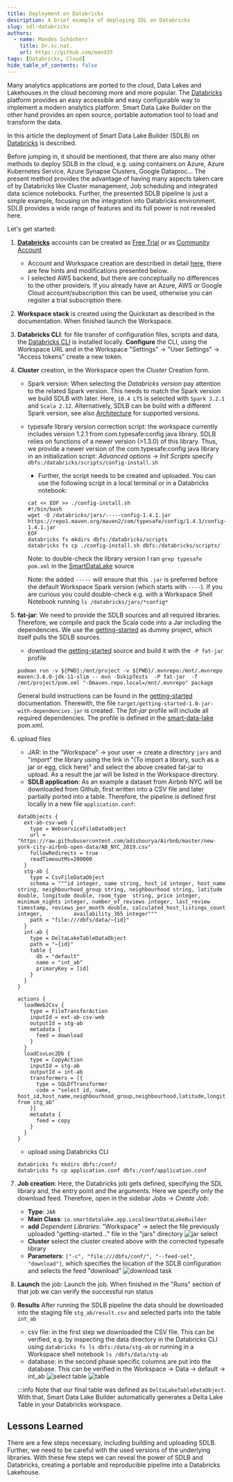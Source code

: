```yaml
---
title: Deployment on Databricks
description: A brief example of deploying SDL on Databricks
slug: sdl-databricks
authors:
  - name: Mandes Schönherr
    title: Dr.sc.nat.
    url: https://github.com/mand35
tags: [Databricks, Cloud]
hide_table_of_contents: false
---
```


Many analytics applications are ported to the cloud, Data Lakes and Lakehouses in the cloud becoming more and more popular. 
The [Databricks](https://databricks.com) platform provides an easy accessible and easy configurable way to implement a modern analytics platform. 
Smart Data Lake Builder on the other hand provides an open source, portable automation tool to load and transform the data.

In this article the deployment of Smart Data Lake Builder (SDLB) on [Databricks](https://databricks.com) is described. 

<!--truncate-->

Before jumping in, it should be mentioned, that there are also many other methods to deploy SDLB in the cloud, e.g. using containers on Azure, Azure Kubernetes Service, Azure Synapse Clusters, Google Dataproc...
The present method provides the advantage of having many aspects taken care of by Databricks like Cluster management, Job scheduling and integrated data science notebooks.
Further, the presented SDLB pipeline is just a simple example, focusing on the integration into Databricks environment. 
SDLB provides a wide range of features and its full power is not revealed here. 

Let's get started:

1. [**Databricks**](https://databricks.com) accounts can be created as [Free Trial](https://databricks.com/try-databricks) or as [Community Account](https://community.databricks.com/s/login/SelfRegister)
    - Account and Workspace creation are described in detail [here](https://docs.databricks.com/getting-started/account-setup.html), there are few hints and modifications presented below.
    - I selected AWS backend, but there are conceptually no differences to the other providers. If you already have an Azure, AWS or Google Cloud account/subscription this can be used, otherwise you can register a trial subscription there. 
1. **Workspace stack** is created using the Quickstart as described in the documentation. When finished launch the Workspace.
1. **Databricks CLI**: for file transfer of configuration files, scripts and data, the [Databricks CLI](https://docs.databricks.com/dev-tools/cli/index.html) is installed locally. **Configure** the CLI, using the Workspace URL and in the Workspace "Settings" -> "User Settings" -> "Access tokens" create a new token.
1. **Cluster** creation, in the Workspace open the *Cluster* Creation form.
    - Spark version: When selecting the *Databricks version* pay attention to the related Spark version. 
      This needs to match the Spark version we build SDLB with later. Here, `10.4 LTS` is selected with `Spark 3.2.1` and `Scala 2.12`. 
      Alternatively, SDLB can be build with a different Spark version, see also [Architecture](../../docs/architecture) for supported versions. 
    - typesafe library version correction script: the workspace currently includes version 1.2.1 from com.typesafe:config java library. 
      SDLB relies on functions of a newer version (>1.3.0) of this library. 
      Thus, we provide a newer version of the com.typesafe:config java library in an initialization script: *Advanced options* -> *Init Scripts* specify `dbfs:/databricks/scripts/config-install.sh`
        + Further, the script needs to be created and uploaded. You can use the following script in a local terminal or in a Databricks notebook:
        ```
        cat << EOF >> ./config-install.sh
        #!/bin/bash
        wget -O /databricks/jars/-----config-1.4.1.jar https://repo1.maven.org/maven2/com/typesafe/config/1.4.1/config-1.4.1.jar
        EOF
        databricks fs mkdirs dbfs:/databricks/scripts
        databricks fs cp ./config-install.sh dbfs:/databricks/scripts/
        ```
        Note: to double-check the library version I ran `grep typesafe pom.xml` in the [SmartDataLake](https://github.com/smart-data-lake/smart-data-lake.git) source

        Note: the added `-----` will ensure that this `.jar` is preferred before the default Workspace Spark version (which starts with `----`). 
        If you are curious you could double-check e.g. with a Workspace Shell Notebook running `ls /databricks/jars/*config*`

1. **fat-jar**:
       We need to provide the SDLB sources and all required libraries. Therefore, we compile and pack the Scala code into a Jar including the dependencies. We use the [getting-started](https://github.com/smart-data-lake/getting-started.git) as dummy project, which itself pulls the SDLB sources. 
    - download the [getting-started](https://github.com/smart-data-lake/getting-started.git) source and build it with the `-P fat-jar` profile
    ```
    podman run -v ${PWD}:/mnt/project -v ${PWD}/.mvnrepo:/mnt/.mvnrepo maven:3.6.0-jdk-11-slim -- mvn -DskipTests  -P fat-jar  -f /mnt/project/pom.xml "-Dmaven.repo.local=/mnt/.mvnrepo" package
    ```
    General build instructions can be found in the [getting-started](../../docs/getting-started/setup#compile-scala-classes) documentation. 
    Therewith, the file `target/getting-started-1.0-jar-with-dependencies.jar` is created. 
    The *fat-jar* profile will include all required dependencies. The profile is defined in the [smart-data-lake](https://github.com/smart-data-lake/smart-data-lake) pom.xml.

1. upload files
	- JAR: in the "Workspace" -> your user -> create a directory `jars` and "import" the library using the link in "(To import a library, such as a jar or egg, click here)" and select the above created fat-jar to upload. As a result the jar will be listed in the Workspace directory. 
	- **SDLB application**: As an example a dataset from Airbnb NYC will be downloaded from Github, first written into a CSV file and later partially ported into a table. Therefore, the pipeline is defined first locally in a new file `application.conf`:
	```
	dataObjects {
	  ext-ab-csv-web {
	    type = WebserviceFileDataObject
	    url = "https://raw.githubusercontent.com/adishourya/Airbnb/master/new-york-city-airbnb-open-data/AB_NYC_2019.csv"
	    followRedirects = true
	    readTimeoutMs=200000
	  }
	  stg-ab {
	    type = CsvFileDataObject
	    schema = """id integer, name string, host_id integer, host_name string, neighbourhood_group string, neighbourhood string, latitude double, longitude double, room_type  string, price integer, minimum_nights integer, number_of_reviews integer, last_review timestamp, reviews_per_month double, calculated_host_listings_count integer,          availability_365 integer"""
	    path = "file:///dbfs/data/~{id}"
	  }
	  int-ab {
	    type = DeltaLakeTableDataObject
	    path = "~{id}"
	    table {
	      db = "default"
	      name = "int_ab"
	      primaryKey = [id]
	    }
	  }
	}

	actions {
	  loadWeb2Csv {
	    type = FileTransferAction
	    inputId = ext-ab-csv-web
	    outputId = stg-ab
	    metadata {
	      feed = download
	    }
	  }
	  loadCsvLoc2Db {
	    type = CopyAction
	    inputId = stg-ab
	    outputId = int-ab
	    transformers = [{
	      type = SQLDfTransformer
	      code = "select id, name, host_id,host_name,neighbourhood_group,neighbourhood,latitude,longitude from stg_ab"
	    }]
	    metadata {
	      feed = copy
	    }
	  }
	}
	```
	- upload using Databricks CLI 
	```
	databricks fs mkdirs dbfs:/conf/
	databricks fs cp application.conf dbfs:/conf/application.conf
	```

1. **Job creation**:
	Here, the Databricks job gets defined, specifying the SDL library and, the entry point and the arguments. Here we specify only the download feed. 
	Therefore, open in the sidebar *Jobs* -> *Create Job*: 
	- **Type**: `JAR`
	- **Main Class**: `io.smartdatalake.app.LocalSmartDataLakeBuilder`
	- **add** *Dependent Libraries*: "Workspace" -> select the file previously uploaded "getting-started..." file in the "jars" directory
	![jar select](add_library.png)
	- **Cluster** select the cluster created above with the corrected typesafe library
	- **Parameters**: `["-c", "file:///dbfs/conf/", "--feed-sel", "download"]`, which specifies the location of the SDLB configuration and selects the feed "download"
	![download task](download_task.png)

1. **Launch** the job: 
	Launch the job. 
	When finished in the "Runs" section of that job we can verify the successful run status

1. **Results**
    After running the SDLB pipeline the data should be downloaded into the staging file `stg_ab/result.csv` and selected parts into the table `int_ab`
    - csv file: in the first step we downloaded the CSV file. This can be verified, e.g. by inspecting the data directory in the Databricks CLI using `databricks fs ls dbfs:/data/stg-ab` or running in a Workspace shell notebook `ls /dbfs/data/stg-ab`
    - database: in the second phase specific columns are put into the database. This can be verified in the Workspace -> Data -> default -> int_ab
    ![select table](select_table.png)
    ![table](table.png)

    :::info
    Note that our final table was defined as `DeltaLakeTableDataObject`.
		With that, Smart Data Lake Builder automatically generates a Delta Lake Table in your Databricks workspace. 


## Lessons Learned
There are a few steps necessary, including building and uploading SDLB. 
Further, we need to be careful with the used versions of the underlying libraries. 
With these few steps we can reveal the power of SDLB and Databricks, creating a portable and reproducible pipeline into a Databricks Lakehouse.  
